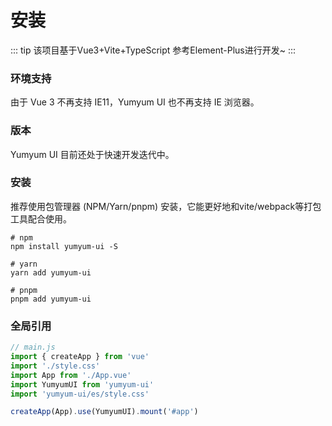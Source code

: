 # 安装

::: tip
该项目基于Vue3+Vite+TypeScript 参考Element-Plus进行开发~
:::
### 环境支持
由于 Vue 3 不再支持 IE11，Yumyum UI 也不再支持 IE 浏览器。

### 版本
Yumyum UI 目前还处于快速开发迭代中。


### 安装
推荐使用包管理器 (NPM/Yarn/pnpm) 安装，它能更好地和vite/webpack等打包工具配合使用。
```shell
# npm
npm install yumyum-ui -S

# yarn
yarn add yumyum-ui

# pnpm 
pnpm add yumyum-ui
```

### 全局引用
```js
// main.js
import { createApp } from 'vue'
import './style.css'
import App from './App.vue'
import YumyumUI from 'yumyum-ui'
import 'yumyum-ui/es/style.css'

createApp(App).use(YumyumUI).mount('#app')
```